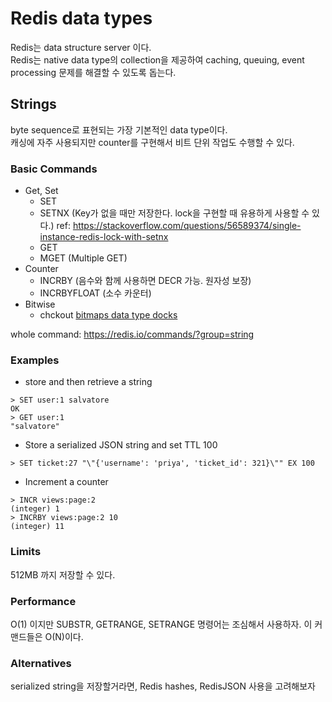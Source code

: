# Redis data types
Redis는 data structure server 이다.  
Redis는 native data type의 collection을 제공하여 caching, queuing, event processing 문제를 해결할 수 있도록 돕는다.  


## Strings
byte sequence로 표현되는 가장 기본적인 data type이다.  
캐싱에 자주 사용되지만 counter를 구현해서 비트 단위 작업도 수행할 수 있다.

### Basic Commands
* Get, Set
  * SET
  * SETNX (Key가 없을 때만 저장한다. lock을 구현할 때 유용하게 사용할 수 있다.) ref: https://stackoverflow.com/questions/56589374/single-instance-redis-lock-with-setnx
  * GET
  * MGET (Multiple GET) 
* Counter
  * INCRBY (음수와 함께 사용하면 DECR 가능. 원자성 보장)
  * INCRBYFLOAT (소수 카운터)
* Bitwise 
  * chckout [bitmaps data type docks](https://redis.io/docs/data-types/bitmaps/) 

whole command: https://redis.io/commands/?group=string

### Examples
* store and then retrieve a string
```shell
> SET user:1 salvatore
OK
> GET user:1
"salvatore"
```

* Store a serialized JSON string and set TTL 100
```shell
> SET ticket:27 "\"{'username': 'priya', 'ticket_id': 321}\"" EX 100
```

* Increment a counter
```shell
> INCR views:page:2
(integer) 1
> INCRBY views:page:2 10
(integer) 11
```

### Limits
512MB 까지 저장할 수 있다.

### Performance
O(1) 이지만 SUBSTR, GETRANGE, SETRANGE 명령어는 조심해서 사용하자. 이 커맨드들은 O(N)이다.

### Alternatives
serialized string을 저장할거라면, Redis hashes, RedisJSON 사용을 고려해보자


